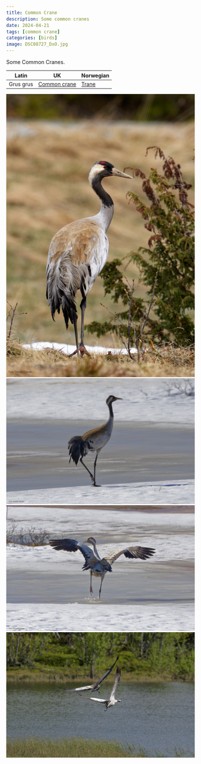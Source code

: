 ```yaml
---
title: Common Crane
description: Some common cranes
date: 2024-04-21
tags: [common crane]
categories: [birds]
image: DSC08727_DxO.jpg
---
```


Some Common Cranes.

| Latin      | UK | Norwegian |
| ----------- | ----------- |   ----------- |
| Grus grus | [Common crane](https://en.wikipedia.org/wiki/Common_crane) |  [Trane](https://no.wikipedia.org/wiki/Trane) |

![Common crane](DSC08727_DxO.jpg)
![Common crane](_DSC7417_DxO.jpg)
![Common crane](_DSC7439_DxO.jpg)
![Common crane](_DSC2109_DxO.jpg)
